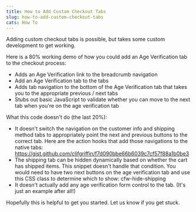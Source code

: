 ```yaml
---
title: How to Add Custom Checkout Tabs
slug: how-to-add-custom-checkout-tabs
cats: How To
---
```


<p>Adding custom checkout tabs is possible, but takes some custom development to get working.</p>
<p>Here is a 80% working demo of how you could add an Age Verification tab to the checkout process:</p>

<ul>
<li>Adds an Age Verification link to the breadcrumb navigation</li>
<li>Add an Age Verification tab to the tabs</li>
<li>Adds tab navigation to the bottom of the Age Verification tab that takes you to the appropriate previous / next tabs</li>
<li>Stubs out basic JavaScript to validate whether you can move to the next tab when you're on the age verification tab</li>
</ul>
<p>What this code doesn't do (the last 20%):</p>
<ul>
<li>It doesn't switch the navigation on the customer info and shipping method tabs to appropriately point the next and previous buttons to the correct tab. Here are the action hooks that add those navigations to the native tabs: <a href="https://gist.github.com/clifgriffin/f7d090bbe66b6039c7cf57f88a1b0be3">https://gist.github.com/clifgriffin/f7d090bbe66b6039c7cf57f88a1b0be3</a>
</li>
<li>The shipping tab can be hidden dynamically based on whether the cart has shipped items. This snippet doesn't handle that condition. You would need to have two next buttons on the age verification tab and use this CSS class to determine which to show: cfw-hide-shipping</li>
<li>It doesn't actually add any age verification form control to the tab. (It's just an example after all!)</li>
</ul>
<p>Hopefully this is helpful to get you started. Let us know if you get stuck.</p>
